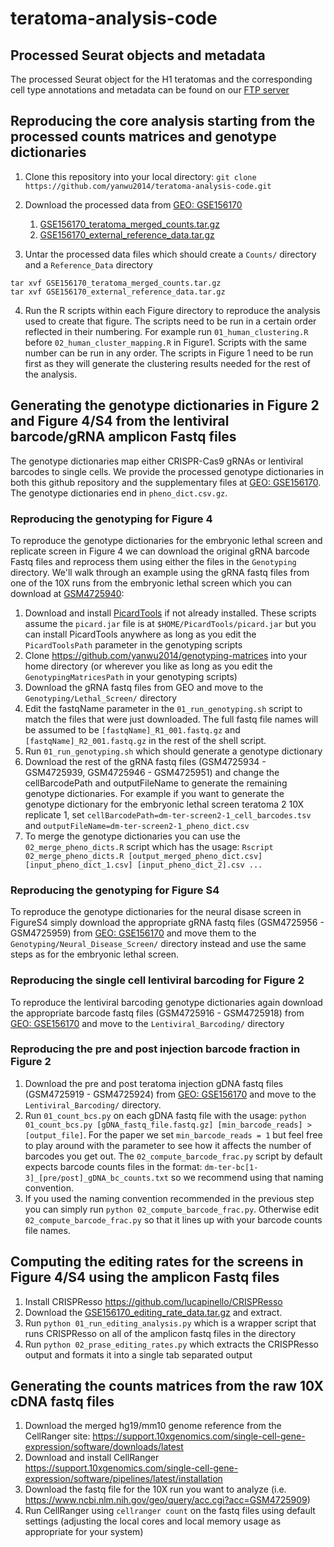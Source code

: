 # teratoma-analysis-code

## Processed Seurat objects and metadata

The processed Seurat object for the H1 teratomas and the corresponding cell type annotations and metadata can be found on our [FTP server](https://bit.ly/34pFnWq)


## Reproducing the core analysis starting from the processed counts matrices and genotype dictionaries

1. Clone this repository into your local directory: `git clone https://github.com/yanwu2014/teratoma-analysis-code.git`

2. Download the processed data from [GEO: GSE156170](https://www.ncbi.nlm.nih.gov/geo/query/acc.cgi?acc=GSE156170)
    1. [GSE156170_teratoma_merged_counts.tar.gz](https://www.ncbi.nlm.nih.gov/geo/download/?acc=GSE156170&format=file&file=GSE156170%5Fteratoma%5Fmerged%5Fcounts%2Etar%2Egz)
    2. [GSE156170_external_reference_data.tar.gz](https://www.ncbi.nlm.nih.gov/geo/download/?acc=GSE156170&format=file&file=GSE156170%5Fexternal%5Freference%5Fdata%2Etar%2Egz)

3. Untar the processed data files which should create a `Counts/` directory and a `Reference_Data` directory
````
tar xvf GSE156170_teratoma_merged_counts.tar.gz
tar xvf GSE156170_external_reference_data.tar.gz
````

4. Run the R scripts within each Figure directory to reproduce the analysis used to create that figure. The scripts need to be run in a certain order reflected in their numbering. For example run `01_human_clustering.R` before `02_human_cluster_mapping.R` in Figure1. Scripts with the same number can be run in any order. The scripts in Figure 1 need to be run first as they will generate the clustering results needed for the rest of the analysis.


## Generating the genotype dictionaries in Figure 2 and Figure 4/S4 from the lentiviral barcode/gRNA amplicon Fastq files

The genotype dictionaries map either CRISPR-Cas9 gRNAs or lentiviral barcodes to single cells. We provide the processed genotype dictionaries in both this github repository and the supplementary files at [GEO: GSE156170](https://www.ncbi.nlm.nih.gov/geo/query/acc.cgi?acc=GSE156170). The genotype dictionaries end in `pheno_dict.csv.gz`. 

### Reproducing the genotyping for Figure 4

To reproduce the genotype dictionaries for the embryonic lethal screen and replicate screen in Figure 4 we can download the original gRNA barcode Fastq files and reprocess them using either the files in the `Genotyping` directory. We'll walk through an example using the gRNA fastq files from one of the 10X runs from the embryonic lethal screen which you can download at [GSM4725940](https://www.ncbi.nlm.nih.gov/geo/query/acc.cgi?acc=GSM4725934):

1. Download and install [PicardTools](https://broadinstitute.github.io/picard/) if not already installed. These scripts assume the `picard.jar` file is at `$HOME/PicardTools/picard.jar` but you can install PicardTools anywhere as long as you edit the `PicardToolsPath` parameter in the genotyping scripts
2. Clone https://github.com/yanwu2014/genotyping-matrices into your home directory (or wherever you like as long as you edit the `GenotypingMatricesPath` in your genotyping scripts)
3. Download the gRNA fastq files from GEO and move to the `Genotyping/Lethal_Screen/` directory
4. Edit the fastqName parameter in the `01_run_genotyping.sh` script to match the files that were just downloaded. The full fastq file names will be assumed to be `[fastqName]_R1_001.fastq.gz` and `[fastqName]_R2_001.fastq.gz` in the rest of the shell script.
5. Run `01_run_genotyping.sh` which should generate a genotype dictionary
6. Download the rest of the gRNA fastq files (GSM4725934 - GSM4725939, GSM4725946 - GSM4725951) and change the cellBarcodePath and outputFileName to generate the remaining genotype dictionaries. For example if you want to generate the genotype dictionary for the embryonic lethal screen teratoma 2 10X replicate 1, set `cellBarcodePath=dm-ter-screen2-1_cell_barcodes.tsv` and `outputFileName=dm-ter-screen2-1_pheno_dict.csv`
7. To merge the genotype dictionaries you can use the `02_merge_pheno_dicts.R` script which has the usage: `Rscript 02_merge_pheno_dicts.R [output_merged_pheno_dict.csv] [input_pheno_dict_1.csv] [input_pheno_dict_2].csv ...`

### Reproducing the genotyping for Figure S4

To reproduce the genotype dictionaries for the neural disase screen in FigureS4 simply download the appropriate gRNA fastq files (GSM4725956 - GSM4725959) from [GEO: GSE156170](https://www.ncbi.nlm.nih.gov/geo/query/acc.cgi?acc=GSE156170) and move them to the `Genotyping/Neural_Disease_Screen/` directory instead and use the same steps as for the embryonic lethal screen.

### Reproducing the single cell lentiviral barcoding for Figure 2

To reproduce the lentiviral barcoding genotype dictionaries again download the appropriate barcode fastq files (GSM4725916 - GSM4725918) from [GEO: GSE156170](https://www.ncbi.nlm.nih.gov/geo/query/acc.cgi?acc=GSE156170) and move to the `Lentiviral_Barcoding/` directory

### Reproducing the pre and post injection barcode fraction in Figure 2

1. Download the pre and post teratoma injection gDNA fastq files (GSM4725919 - GSM4725924) from [GEO: GSE156170](https://www.ncbi.nlm.nih.gov/geo/query/acc.cgi?acc=GSE156170) and move to the `Lentiviral_Barcoding/` directory.
2. Run `01_count_bcs.py` on each gDNA fastq file with the usage: `python 01_count_bcs.py [gDNA_fastq_file.fastq.gz] [min_barcode_reads] > [output_file]`. For the paper we set `min_barcode_reads = 1` but feel free to play around with the parameter to see how it affects the number of barcodes you get out. The `02_compute_barcode_frac.py` script by default expects barcode counts files in the format: `dm-ter-bc[1-3]_[pre/post]_gDNA_bc_counts.txt` so we recommend using that naming convention. 
3. If you used the naming convention recommended in the previous step you can simply run `python 02_compute_barcode_frac.py`. Otherwise edit `02_compute_barcode_frac.py` so that it lines up with your barcode counts file names.


## Computing the editing rates for the screens in Figure 4/S4 using the amplicon Fastq files

1. Install CRISPResso https://github.com/lucapinello/CRISPResso
2. Download the [GSE156170_editing_rate_data.tar.gz](https://www.ncbi.nlm.nih.gov/geo/download/?acc=GSE156170&format=file&file=GSE156170%5Fediting%5Frate%5Fdata%2Etar%2Egz) and extract.
3. Run `python 01_run_editing_analysis.py` which is a wrapper script that runs CRISPResso on all of the amplicon fastq files in the directory
4. Run `python 02_prase_editing_rates.py` which extracts the CRISPResso output and formats it into a single tab separated output


## Generating the counts matrices from the raw 10X cDNA fastq files

1. Download the merged hg19/mm10 genome reference from the CellRanger site: https://support.10xgenomics.com/single-cell-gene-expression/software/downloads/latest
2. Download and install CellRanger https://support.10xgenomics.com/single-cell-gene-expression/software/pipelines/latest/installation
3. Download the fastq file for the 10X run you want to analyze (i.e. https://www.ncbi.nlm.nih.gov/geo/query/acc.cgi?acc=GSM4725909)
4. Run CellRanger using `cellranger count` on the fastq files using default settings (adjusting the local cores and local memory usage as appropriate for your system)
